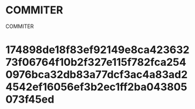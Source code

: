 # COMMITER
COMMITER






# 174898de18f83ef92149e8ca42363273f06764f10b2f327e115f782fca2540976bca32db83a77dcf3ac4a83ad24542ef16056ef3b2ec1ff2ba043805073f45ed
